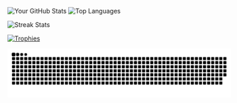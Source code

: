 
![Your GitHub Stats](https://github-readme-stats.vercel.app/api?username=innoxv&show_icons=true&theme=radical) ![Top Languages](https://github-readme-stats.vercel.app/api/top-langs/?username=innoxv&layout=compact&theme=radical) 

![Streak Stats](https://github-readme-streak-stats.herokuapp.com/?user=innoxv&theme=dark)

[![Trophies](https://github-profile-trophy.vercel.app/?username=innoxv&theme=onedark)](https://github.com/ryo-ma/github-profile-trophy)



![Snake Animation](https://github.com/innoxv/innoxv/blob/main/output/github-contribution-grid-snake-dark.svg)

